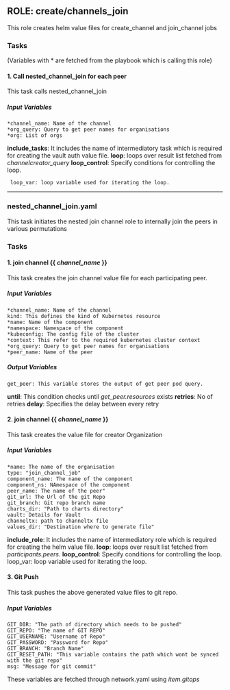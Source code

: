 ## ROLE: create/channels_join
 This role creates helm value files for create_channel and join_channel jobs

### Tasks
(Variables with * are fetched from the playbook which is calling this role)
#### 1. Call nested_channel_join for each peer
This task calls nested_channel_join
##### Input Variables
    *channel_name: Name of the channel
    *org_query: Query to get peer names for organisations
    *org: List of orgs
**include_tasks**: It includes the name of intermediatory task which is required for creating the vault auth value file.
**loop**: loops over result list fetched from *channelcreator_query*
**loop_control**: Specify conditions for controlling the loop.
    
     loop_var: loop variable used for iterating the loop.

------------
### nested_channel_join.yaml
This task initiates the nested join channel role to internally join the peers in various permutations

### Tasks
#### 1. join channel {{ *channel_name* }}
This task creates the join channel value file for each participating peer.
##### Input Variables

    *channel_name: Name of the channel
    kind: This defines the kind of Kubernetes resource
    *name: Name of the component 
    *namespace: Namespace of the component
    *kubeconfig: The config file of the cluster
    *context: This refer to the required kubernetes cluster context
    *org_query: Query to get peer names for organisations
    *peer_name: Name of the peer
##### Output Variables

    get_peer: This variable stores the output of get peer pod query.
	
  **until**: This condition checks until *get_peer.resources* exists
  **retries**: No of retries
  **delay**: Specifies the delay between every retry
  
#### 2. join channel {{ *channel_name* }}
This task creates the value file for creator Organization
##### Input Variables
    *name: The name of the organisation
    type: "join_channel_job"
    component_name: The name of the component
    component_ns: NAmespace of the component
    peer_name: The name of the peer"
    git_url: The Url of the git Repo
    git_branch: Git repo branch name
    charts_dir: "Path to charts directory"
    vault: Details for Vault
    channeltx: path to channeltx file
    values_dir: "Destination where to generate file"
**include_role**: It includes the name of intermediatory role which is required for creating the helm value file.
**loop**: loops over result list fetched from *participants.peers*.
**loop_control**: Specify conditions for controlling the loop.
    loop_var: loop variable used for iterating the loop.

#### 3. Git Push
This task pushes the above generated value files to git repo.
##### Input Variables
    GIT_DIR: "The path of directory which needs to be pushed"
    GIT_REPO: "The name of GIT REPO"
    GIT_USERNAME: "Username of Repo"
    GIT_PASSWORD: "Password for Repo"
    GIT_BRANCH: "Branch Name"
    GIT_RESET_PATH: "This variable contains the path which wont be synced with the git repo"
    msg: "Message for git commit"
These variables are fetched through network.yaml using *item.gitops*

